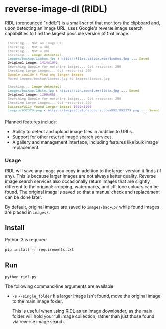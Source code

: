 # reverse-image-dl (RIDL)
RIDL (pronounced "riddle") is a small script that monitors the clipboard and, upon detecting an image URL, uses Google's reverse image search capabilities to find the largest possible version of that image.

![RIDL](https://github.com/taiyora/reverse-image-dl/blob/master/screenshots/2018-02-05%20Light.png)

Planned features include:
 * Ability to detect and upload image files in addition to URLs.
 * Support for other reverse image search services.
 * A gallery and management interface, including features like bulk image replacement.

### Usage
RIDL will save any image you copy in addition to the larger version it finds (if any). This is because larger images are not always better quality. Reverse image search services also occasionally return images that are slightly different to the original: cropping, watermarks, and off-tone colours can be found. The original image is saved so that a manual check and replacement can be done later.

By default, original images are saved to `images/backup/` while found images are placed in `images/`.

## Install
Python 3 is required.

`pip install -r requirements.txt`

## Run
`python ridl.py`

The following command-line arguments are available:

 * `-s` `--single_folder` If a larger image isn't found, move the original image to the main image folder.

   This is useful when using RIDL as an image downloader, as the main folder will hold your full image collection, rather than just those found via reverse image search.
